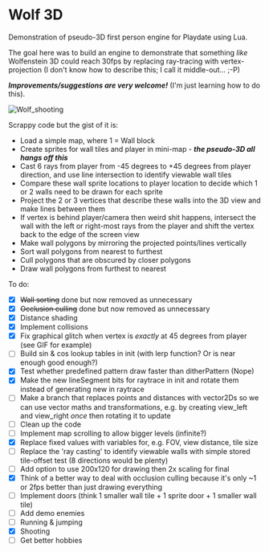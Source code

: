 # Wolf 3D
Demonstration of pseudo-3D first person engine for Playdate using Lua.

The goal here was to build an engine to demonstrate that something _like_ Wolfenstein 3D could reach 30fps by replacing ray-tracing with vertex-projection (I don't know how to describe this; I call it middle-out... ;-P)

**_Improvements/suggestions are very welcome!_** (I'm just learning how to do this).

![Wolf_shooting](https://user-images.githubusercontent.com/79881777/185771654-cc1e56f0-368f-46d5-8161-6e0ebb3366f7.gif)


Scrappy code but the gist of it is:
* Load a simple map, where 1 = Wall block
* Create sprites for wall tiles and player in mini-map - **_the pseudo-3D all hangs off this_**
* Cast 6 rays from player from -45 degrees to +45 degrees from player direction, and use line intersection to identify viewable wall tiles
* Compare these wall sprite locations to player location to decide which 1 or 2 walls need to be drawn for each sprite
* Project the 2 or 3 vertices that describe these walls into the 3D view and make lines between them
* If vertex is behind player/camera then weird shit happens, intersect the wall with the left or right-most rays from the player and shift the vertex back to the edge of the screen view
* Make wall polygons by mirroring the projected points/lines vertically
* Sort wall polygons from nearest to furthest
* Cull polygons that are obscured by closer polygons 
* Draw wall polygons from furthest to nearest

To do:
- [X] ~~Wall sorting~~ done but now removed as unnecessary
- [X] ~~Occlusion culling~~ done but now removed as unnecessary
- [X] Distance shading
- [X] Implement collisions
- [X] Fix graphical glitch when vertex is _exactly_ at 45 degrees from player (see GIF for example)
- [ ] Build sin & cos lookup tables in init (with lerp function? Or is near enough good enough?)
- [X] Test whether predefined pattern draw faster than ditherPattern (Nope)
- [X] Make the new lineSegment bits for raytrace in init and rotate them instead of generating new in raytrace
- [ ] Make a branch that replaces points and distances with vector2Ds so we can use vector maths and transformations, e.g. by creating view_left and view_right _once_ then rotating it to update
- [ ] Clean up the code
- [ ] Implement map scrolling to allow bigger levels (infinite?)
- [X] Replace fixed values with variables for, e.g. FOV, view distance, tile size
- [ ] Replace the 'ray casting' to identify viewable walls with simple stored tile-offset test (8 directions would be plenty)
- [ ] Add option to use 200x120 for drawing then 2x scaling for final
- [X] Think of a better way to deal with occlusion culling because it's only ~1 or 2fps better than just drawing everything
- [ ] Implement doors (think 1 smaller wall tile + 1 sprite door + 1 smaller wall tile)
- [ ] Add demo enemies
- [ ] Running & jumping
- [X] Shooting
- [ ] Get better hobbies
